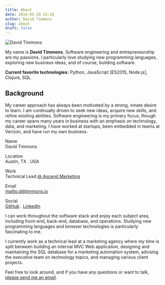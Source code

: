 ```yaml
---
title: About
date: 2014-05-29 23:19
author: David Timmons
slug: about
draft: false
---
```


![David Timmons][1]

My name is **David Timmons**. Software engineering and entrepreneurship
are my passions. I particularly love studying new programming languages,
exploring new business ideas, and of course, building software.

**Current favorite technologies:**
Python, JavaScript \[ES2015, Node.js\], Clojure, SQL

## Background

My career approach has always been motivated by a strong, innate desire
to learn. I am continually driven to seek new ideas, acquire new skills,
and refine existing abilities. Software engineering is my primary focus,
though my career spans many years in business with an emphasis on
technology, data, and marketing. I have worked at startups, been
embedded in teams at Verizon, and have run my own business.

<span class="about-bio">
  Name<br />
  David Timmons

  Location<br />
  Austin, TX . USA

  Work<br />
  Technical Lead [@ Ascend Marketing][2]

  Email<br />
  <mailto:d@timmons.io>

  Social<br />
  [GitHub][] . [LinkedIn][]
</span>

I can work throughout the software stack and enjoy each subject area,
including front-end, back-end, database, and operations. Studying new
programming languages and browser technologies is particularly
fascinating to me.

I currently work as a technical lead at a marketing agency where my time
is split between building an internal MVC Web application, designing and
maintaining the SQL database for a marketing automation system, advising
the executive team on technology topics, and managing various client
projects.

Feel free to look around, and if you have any questions or want to talk,
[please send me an email][3].


[1]: {filename}/images/2014/05/david-timmons.jpg
  "That's me, David Timmons."

[2]: http://www.ascend.marketing/#welcome
  "Click here to visit the Ascend Marketing website."

[3]: mailto:d@timmons.io
  "Click here to email me."

[GitHub]: https://github.com/davidtimmons
  "Click here to visit my GitHub profile."

[LinkedIn]: https://www.linkedin.com/in/davidtimmons
  "Click here to visit my LinkedIn profile."
